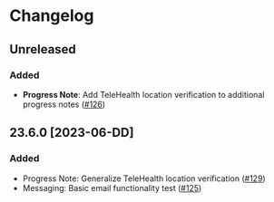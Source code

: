 <!--
Last updated 5.30.23

This document follows Keep a Changelog guidelines:
    https://keepachangelog.com/en/1.1.0/
-->

# Changelog

## **Unreleased**

### Added

* **Progress Note**: Add TeleHealth location verification to additional progress notes ([#126](https://github.com/spectrum-health-systems/Abatab/issues/126))

## **23.6.0** [2023-06-DD]

### Added
* Progress Note: Generalize TeleHealth location verification ([#129](https://github.com/spectrum-health-systems/Abatab/issues/129))
* Messaging: Basic email functionality test ([#125](https://github.com/spectrum-health-systems/Abatab/issues/125))